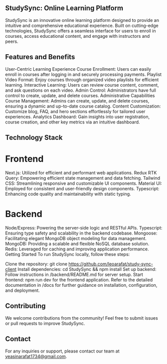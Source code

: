 ## StudySync: Online Learning Platform

StudySync is an innovative online learning platform designed to provide an intuitive and comprehensive educational experience. Built on cutting-edge technologies, StudySync offers a seamless interface for users to enroll in courses, access educational content, and engage with instructors and peers.

## Features and Benefits

User-Centric Learning Experience
Course Enrollment: Users can easily enroll in courses after logging in and securely processing payments.
Playlist Video Format: Enjoy courses through organized video playlists for efficient learning.
Interactive Learning: Users can review course content, comment, and ask questions on each video.
Admin Control: Administrators have full control to create, update, and delete courses.
Administrative Capabilities
Course Management: Admins can create, update, and delete courses, ensuring a dynamic and up-to-date course catalog.
Content Customization: Customize blog, FAQ, and hero sections effortlessly for tailored user experiences.
Analytics Dashboard: Gain insights into user registration, course creation, and other key metrics via an intuitive dashboard.

## Technology Stack

# Frontend

Next.js: Utilized for efficient and performant web applications.
Redux RTK Query: Empowering efficient state management and data fetching.
Tailwind CSS: Streamlining responsive and customizable UI components.
Material UI: Employed for consistent and user-friendly design components.
Typescript: Enhancing code quality and maintainability with static typing.

# Backend

Node/Express: Powering the server-side logic and RESTful APIs.
Typescript: Ensuring type safety and scalability in the backend codebase.
Mongoose: Facilitating elegant MongoDB object modeling for data management.
MongoDB: Providing a scalable and flexible NoSQL database solution.
Redis: Leveraged for caching and improving application performance.
Getting Started
To run StudySync locally, follow these steps:

Clone the repository: git clone https://github.com/leoarafat/study-sync-client
Install dependencies: cd StudySync && npm install
Set up backend: Follow instructions in /backend/README.md for server setup.
Start frontend: npm run dev for the frontend application.
Refer to the detailed documentation in /docs for further guidance on installation, configuration, and deployment.

## Contributing

We welcome contributions from the community! Feel free to submit issues or pull requests to improve StudySync.

## Contact

For any inquiries or support, please contact our team at yeasinarafat1734@gmail.com.
